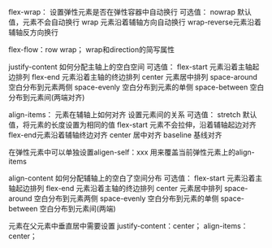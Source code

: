 flex-wrap：
	设置弹性元素是否在弹性容器中自动换行
	可选值：
		nowrap 默认值，元素不会自动换行
		wrap 元素沿着辅轴方向自动换行
		wrap-reverse元素沿着辅轴反方向换行
		
flex-flow：row wrap；
	wrap和direction的简写属性
	
justify-content
	如何分配主轴上的空白空间
	可选值：
		flex-start 元素沿着主轴起边排列
		flex-end 元素沿着主轴的终边排列
		center 元素居中排列
		space-around 空白分布到元素两侧
		space-evenly 空白分布到元素的单侧
		space-between 空白分布到元素间(两端对齐)
		
		
		
align-items：
	元素在辅轴上如何对齐
	设置元素间的关系
	可选值：
		stretch 默认值，将元素的长度设置为相同的值
		flex-start 元素不会拉伸，沿着辅轴起边对齐
		flex-end元素沿着辅轴终边对齐
		center 居中对齐
		baseline 基线对齐
		
在弹性元素中可以单独设置aligen-self：xxx
用来覆盖当前弹性元素上的align-items
		
align-content
	如何分配辅轴上的空白了空间分布
		可选值：
		flex-start 元素沿着主轴起边排列
		flex-end 元素沿着主轴的终边排列
		center 元素居中排列
		space-around 空白分布到元素两侧
		space-evenly 空白分布到元素的单侧
		space-between 空白分布到元素间(两端)
		
元素在父元素中垂直居中需要设置
justify-content：center；
align-items：center；